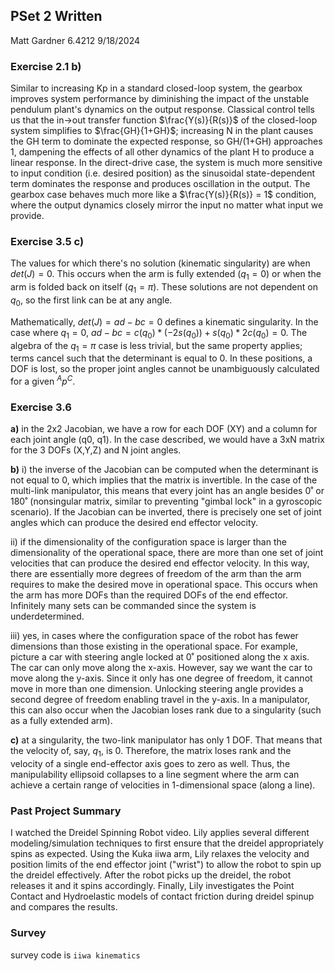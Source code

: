 ## PSet 2 Written

Matt Gardner
6.4212
9/18/2024

### Exercise 2.1 b)

Similar to increasing Kp in a standard closed-loop system, the gearbox improves system performance by diminishing the impact of the unstable pendulum plant's dynamics on the output response. Classical control tells us that the in->out transfer function $\frac{Y(s)}{R(s)}$ of the closed-loop system simplifies to $\frac{GH}{1+GH}$; increasing N in the plant causes the GH term to dominate the expected response, so GH/(1+GH) approaches 1, dampening the effects of all other dynamics of the plant H to produce a linear response. In the direct-drive case, the system is much more sensitive to input condition (i.e. desired position) as the sinusoidal state-dependent term dominates the response and produces oscillation in the output. The gearbox case behaves much more like a $\frac{Y(s)}{R(s)} = 1$ condition, where the output dynamics closely mirror the input no matter what input we provide.

### Exercise 3.5 c)

The values for which there's no solution (kinematic singularity) are when $det(J)=0$. This occurs when the arm is fully extended ($q_1=0$) or when the arm is folded back on itself ($q_1=\pi$). These solutions are not dependent on $q_0$, so the first link can be at any angle.

Mathematically, $det(J)=ad-bc=0$ defines a kinematic singularity. In the case where $q_1=0$, $ad-bc = c(q_0)*(-2s(q_0)) + s(q_0)*2c(q_0) = 0.$  The algebra of the $q_1=\pi$ case is less trivial, but the same property applies; terms cancel such that the determinant is equal to 0. In these positions, a DOF is lost, so the proper joint angles cannot be unambiguously calculated for a given $^Ap^C$.

### Exercise 3.6

**a)** in the 2x2 Jacobian, we have a row for each DOF (XY) and a column for each joint angle (q0, q1). In the case described, we would have a 3xN matrix for the 3 DOFs (X,Y,Z) and N joint angles.

**b)** i) the inverse of the Jacobian can be computed when the determinant is not equal to 0, which implies that the matrix is invertible. In the case of the multi-link manipulator, this means that every joint has an angle besides 0˚ or 180˚ (nonsingular matrix, similar to preventing "gimbal lock" in a gyroscopic scenario). If the Jacobian can be inverted, there is precisely one set of joint angles which can produce the desired end effector velocity.

ii) if the dimensionality of the configuration space is larger than the dimensionality of the operational space, there are more than one set of joint velocities that can produce the desired end effector velocity. In this way, there are essentially more degrees of freedom of the arm than the arm requires to make the desired move in operational space. This occurs when the arm has more DOFs than the required DOFs of the end effector. Infinitely many sets can be commanded since the system is underdetermined.

iii) yes, in cases where the configuration space of the robot has fewer dimensions than those existing in the operational space. For example, picture a car with steering angle locked at 0˚ positioned along the x axis. The car can only move along the x-axis. However, say we want the car to move along the y-axis. Since it only has one degree of freedom, it cannot move in more than one dimension. Unlocking steering angle provides a second degree of freedom enabling travel in the y-axis. In a manipulator, this can also occur when the Jacobian loses rank due to a singularity (such as a fully extended arm).

**c)** at a singularity, the two-link manipulator has only 1 DOF. That means that the velocity of, say, $q_1$, is 0. Therefore, the matrix loses rank and the velocity of a single end-effector axis goes to zero as well. Thus, the manipulability ellipsoid collapses to a line segment where the arm can achieve a certain range of velocities in 1-dimensional space (along a line).

### Past Project Summary

I watched the Dreidel Spinning Robot video. Lily applies several different modeling/simulation techniques to first ensure that the dreidel appropriately spins as expected. Using the Kuka iiwa arm, Lily relaxes the velocity and position limits of the end effector joint ("wrist") to allow the robot to spin up the dreidel effectively. After the robot picks up the dreidel, the robot releases it and it spins accordingly. Finally, Lily investigates the Point Contact and Hydroelastic models of contact friction during dreidel spinup and compares the results.

### Survey

survey code is `iiwa kinematics`
